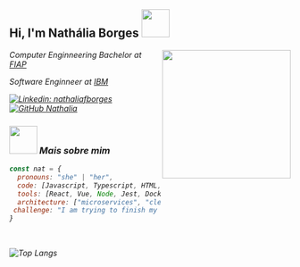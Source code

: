 <h2> Hi, I'm Nathália Borges <img src="https://media.giphy.com/media/mGcNjsfWAjY5AEZNw6/giphy.gif" width="50"></h2>
<img align='right' src="https://i.pinimg.com/originals/36/fb/33/36fb3346f60b3ef18544e47cacb0baf5.gif" width="230">
<p><em>Computer Enginneering Bachelor at <a href="http://www.fiap.com.br">FIAP</a>
<p><em>Software Enginneer at <a href="http://www.ibm.com">IBM</a>
</em></p>

[![Linkedin: nathaliafborges](https://img.shields.io/badge/-nathaliaborges-blue?style=flat-square&logo=Linkedin&logoColor=white&link=https://www.linkedin.com/in/nathaliafborges/)](https://www.linkedin.com/in/nathaliafborges/)
[![GitHub Nathalia](https://img.shields.io/github/followers/nathborges?label=follow&style=social)](https://github.com/nathborges)


### <img src="https://media.giphy.com/media/VgCDAzcKvsR6OM0uWg/giphy.gif" width="50"> Mais sobre mim  

```javascript
const nat = {
  pronouns: "she" | "her",
  code: [Javascript, Typescript, HTML, CSS, C, Python, R, Java],
  tools: [React, Vue, Node, Jest, Docker],
  architecture: ["microservices", "clean arch", "mvc"],
 challenge: "I am trying to finish my bachelor hahaha #acabafaculdade"
}
```
<br/>

 ![Top Langs](https://github-readme-stats.vercel.app/api/top-langs/?username=nathborges&theme=tokyonight)
